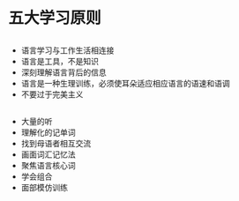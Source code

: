 # 五大学习原则
##
* 语言学习与工作生活相连接
* 语言是工具，不是知识
* 深刻理解语言背后的信息
* 语言是一种生理训练，必须使耳朵适应相应语言的语速和语调
* 不要过于完美主义
##
* 大量的听
* 理解化的记单词
* 找到母语者相互交流
* 画面词汇记忆法
* 聚焦语言核心词
* 学会组合
* 面部模仿训练
